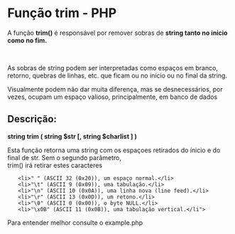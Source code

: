 <h1>Função trim - PHP</h1>
<p>A função <b>trim()</b> é responsável por remover sobras de <b>string tanto no início como no fim.</b></p><br>
<p> As sobras de string podem ser interpretadas como espaços em branco, retorno, quebras de linhas, etc. que ficam ou no início ou no final da string.<br></p>

<p>Visualmente podem não dar muita diferença, mas se desnecessários, por vezes, ocupam um espaço valioso, principalmente, em banco de dados</p>

<h2>Descrição: </h2>
<b>string trim ( string $str [, string $charlist ] )</b>

<p>Esta função retorna uma string com os espaçoes retirados do ínicio e do final de str. Sem o segundo parâmetro,<br> trim() irá retirar estes caracteres
<ul>

    <li>" " (ASCII 32 (0x20)), um espaço normal.</li>
    <li>"\t" (ASCII 9 (0x09)), uma tabulação.</li>
    <li>"\n" (ASCII 10 (0x0A)), uma linha nova (line feed).</li>
    <li>"\r" (ASCII 13 (0x0D)), um retono.</li>
    <li>"\0" (ASCII 0 (0x00)), o byte NULL.</li>
    <li>"\x0B" (ASCII 11 (0x0B)), uma tabulação vertical.</li">
</ul>
</p>
<p>Para entender melhor consulte o example.php</p>

